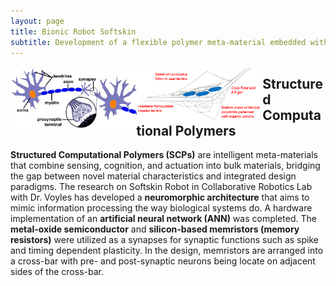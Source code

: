 ```yaml
---
layout: page
title: Bionic Robot Softskin
subtitle: Development of a flexible polymer meta-material embedded with neuromorphic architecture
---
```


<img src="/img/projects/bionic-robot-softskin/softskin0.jpg" class = "lazyload" style="vertical-align:top; width:40%; float:left;">

<img src="/img/projects/bionic-robot-softskin/softskin1.png" class = "lazyload" style="vertical-align:top; width:40%; float:left;">

## Structured Computational Polymers
**Structured Computational Polymers (SCPs)** are intelligent meta-materials that combine sensing, cognition, and actuation into bulk materials, bridging the gap between novel material characteristics and integrated design paradigms. The research on Softskin Robot in Collaborative Robotics Lab with Dr. Voyles has developed a **neuromorphic architecture** that aims to mimic information processing the way biological systems do. A hardware implementation of an **artificial neural network (ANN)** was completed. The **metal-oxide semiconductor** and **silicon-based memristors (memory resistors)** were utilized as a synapses for synaptic functions such as spike and timing dependent plasticity. In the design, memristors are arranged into a cross-bar with pre- and post-synaptic neurons being locate on adjacent sides of the cross-bar.